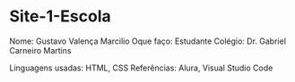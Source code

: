 # Site-1-Escola

Nome: Gustavo Valença Marcilio
Oque faço: Estudante
Colégio: Dr. Gabriel Carneiro Martins

Linguagens usadas: HTML, CSS
Referências: Alura, Visual Studio Code
